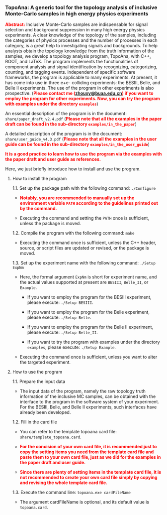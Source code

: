 ### TopoAna: A generic tool for the topology analysis of inclusive Monte-Carlo samples in high energy physics experiments

<font color="red">**Abstract:**</font> Inclusive Monte-Carlo samples are indispensable for signal selection and background suppression in many high energy physics experiments. A clear knowledge of the topology of the samples, including the categories of physics processes and the number of processes in each category, is a great help to investigating signals and backgrounds. To help analysts obtain the topology knowledge from the truth information of the samples, we develop a topology analysis program, TopoAna, with C++, ROOT, and LaTeX. The program implements the functionalities of component analysis and signal identification by recognizing, categorizing, counting, and tagging events. Independent of specific software frameworks, the program is applicable to many experiments. At present, it has come into use in three e+e- colliding experiments: the BESIII, Belle, and Belle II experiments. The use of the program in other experiments is also prospective. (<font color="red">**Please contact me (zhouxy@buaa.edu.cn) if you want to employ the program for other experiments. Now, you can try the program with examples under the directory ``examples``**</font>)

An essential description of the program is in the document: ``share/paper_draft_v2.4.pdf``
(<font color="red">**Please note that all the examples in the paper draft can be found in the sub-directory ``examples/in_the_paper``**</font>)

A detailed description of the program is in the document: ``share/user_guide_v4.3.pdf``
(<font color="red">**Please note that all the examples in the user guide can be found in the sub-directory ``examples/in_the_user_guide``**</font>)

<font color="red">**It is a good practice to learn how to use the program via the examples with the paper draft and user guide as references.**</font>

Here, we just briefly introduce how to install and use the program.

1. How to install the program

   1.1. Set up the package path with the following command: ``./Configure``

     + <font color="red">**Notably, you are recommended to manually set up the environment variable ``PATH`` according to the guidelines printed out by the command.**</font>

     + Executing the command and setting the ``PATH`` once is sufficient, unless the package is moved.

   1.2. Compile the program with the following command: ``make``

     + Executing the command once is sufficient, unless the C++ header, source, or script files are updated or revised, or the package is moved.

   1.3. Set up the experiment name with the following command: ``./Setup ExpNm``

     + Here, the formal argument ``ExpNm`` is short for experiment name, and the actual values supported at present are ``BESIII``, ``Belle_II``, or ``Example``.

       - If you want to employ the program for the BESIII experiment, please execute: ``./Setup BESIII``.

       - If you want to employ the program for the Belle experiment, please execute: ``./Setup Belle``.

       - If you want to employ the program for the Belle II experiment, please execute: ``./Setup Belle_II``.

       - If you want to try the program with examples under the directory ``examples``, please execute: ``./Setup Example``.

     + Executing the command once is sufficient, unless you want to alter the targeted experiment.


2. How to use the program

   1.1. Prepare the input data

     + The input data of the program, namely the raw topology truth information of the inclusive MC samples, can be obtained with the interface to the program in the software system of your experiment. For the BESIII, Belle, and Belle II experiments, such interfaces have already been developed. 

   1.2. Fill in the card file

     + You can refer to the template topoana card file: ``share/template_topoana.card``.

     + <font color="red">**For the concision of your own card file, it is recommended just to copy the setting items you need from the template card file and paste them to your own card file, just as we did for the examples in the paper draft and user guide.**</font>

     + <font color="red">**Since there are plenty of setting items in the template card file, it is not recommended to create your own card file simply by copying and revising the whole template card file.**</font>

   1.3. Execute the command line: ``topoana.exe cardFileName``

     + The argument cardFileName is optional, and its default value is ``topoana.card``.
